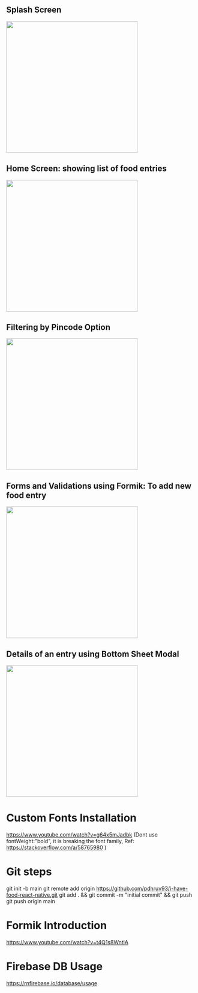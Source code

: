 <h2>Splash Screen</h2>
<img src="screenshots/splash.png" width="350">

<h2>Home Screen: showing list of food entries</h2>
<img src="screenshots/home_screen.png" width="350">

<h2>Filtering by Pincode Option</h2>
<img src="screenshots/filter.png" width="350">

<h2>Forms and Validations using Formik: To add new food entry</h2>
<img src="screenshots/new_entry.png" width="350">

<h2>Details of an entry using Bottom Sheet Modal</h2>
<img src="screenshots/detailed.png" width="350">

Custom Fonts Installation
=================================
https://www.youtube.com/watch?v=g64x5mJadbk
(Dont use fontWeight:"bold", it is breaking the font family, Ref: https://stackoverflow.com/a/58765980 )


Git steps
===================
git init -b main
git remote add origin https://github.com/pdhruv93/i-have-food-react-native.git
git add . && git commit -m "initial commit" && git push
git push origin main


Formik Introduction
=================================
https://www.youtube.com/watch?v=t4Q1s8WntlA

Firebase DB Usage
=================================
https://rnfirebase.io/database/usage

